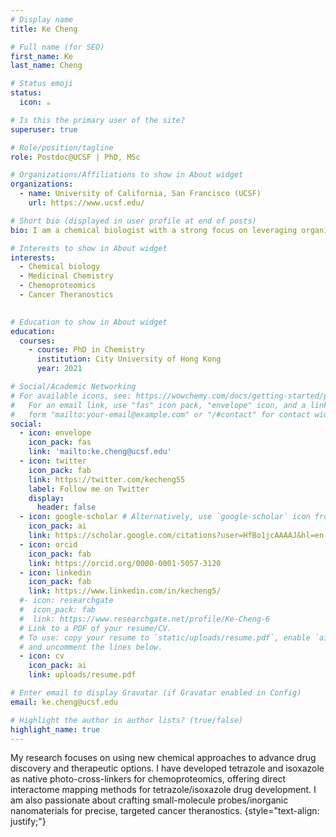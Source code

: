 ```yaml
---
# Display name
title: Ke Cheng

# Full name (for SEO)
first_name: Ke
last_name: Cheng

# Status emoji
status:
  icon: ☕️

# Is this the primary user of the site?
superuser: true

# Role/position/tagline
role: Postdoc@UCSF | PhD, MSc

# Organizations/Affiliations to show in About widget
organizations:
  - name: University of California, San Francisco (UCSF)
    url: https://www.ucsf.edu/

# Short bio (displayed in user profile at end of posts)
bio: I am a chemical biologist with a strong focus on leveraging organic chemical tools and strategies to drive small-molecule drug discovery and expand therapeutic possibilities. My research centers on using chemical groups such as tetrazole, isoxazole, and trioxolane to develop photoaffinity probes for high-throughput screening of novel drug candidates and direct profiling of cellular druggable targets through chemoproteomics. I also have extensive experience in designing activatable chemical probes, fluorescent probes, prodrugs, and radioligand agents for targeted cancer treatment. Additionally, I am deeply interested in applying small-molecule probes and inorganic nanomaterials to engineer nanomedicines for precise cancer therapeutics.

# Interests to show in About widget
interests:
  - Chemical biology
  - Medicinal Chemistry
  - Chemoproteomics
  - Cancer Theranostics
  

# Education to show in About widget
education:
  courses:
    - course: PhD in Chemistry
      institution: City University of Hong Kong
      year: 2021

# Social/Academic Networking
# For available icons, see: https://wowchemy.com/docs/getting-started/page-builder/#icons
#   For an email link, use "fas" icon pack, "envelope" icon, and a link in the
#   form "mailto:your-email@example.com" or "/#contact" for contact widget.
social:
  - icon: envelope
    icon_pack: fas
    link: 'mailto:ke.cheng@ucsf.edu'
  - icon: twitter
    icon_pack: fab
    link: https://twitter.com/kecheng55
    label: Follow me on Twitter
    display:
      header: false
  - icon: google-scholar # Alternatively, use `google-scholar` icon from `ai` icon pack
    icon_pack: ai
    link: https://scholar.google.com/citations?user=HfBo1jcAAAAJ&hl=en
  - icon: orcid
    icon_pack: fab
    link: https://orcid.org/0000-0001-5057-3120
  - icon: linkedin
    icon_pack: fab
    link: https://www.linkedin.com/in/kecheng5/
  #- icon: researchgate
  #  icon_pack: fab
  #  link: https://www.researchgate.net/profile/Ke-Cheng-6
  # Link to a PDF of your resume/CV.
  # To use: copy your resume to `static/uploads/resume.pdf`, enable `ai` icons in `params.yaml`,
  # and uncomment the lines below.
  - icon: cv
    icon_pack: ai
    link: uploads/resume.pdf

# Enter email to display Gravatar (if Gravatar enabled in Config)
email: ke.cheng@ucsf.edu

# Highlight the author in author lists? (true/false)
highlight_name: true
---
```


My research focuses on using new chemical approaches to advance drug discovery and therapeutic options. I have developed tetrazole and isoxazole as native photo-cross-linkers for chemoproteomics, offering direct interactome mapping methods for tetrazole/isoxazole drug development. I am also passionate about crafting small-molecule probes/inorganic nanomaterials for precise, targeted cancer theranostics.
{style="text-align: justify;"}
